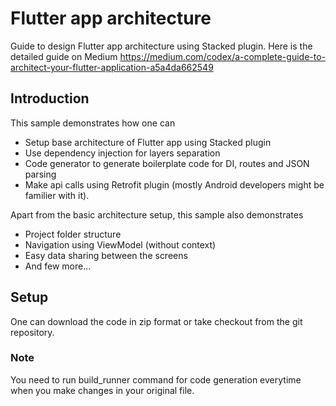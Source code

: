 # Flutter app architecture

Guide to design Flutter app architecture using Stacked plugin.
Here is the detailed guide on Medium
https://medium.com/codex/a-complete-guide-to-architect-your-flutter-application-a5a4da662549

## Introduction

This sample demonstrates how one can

- Setup base architecture of Flutter app using Stacked plugin
- Use dependency injection for layers separation
- Code generator to generate boilerplate code for DI, routes and JSON parsing
- Make api calls using Retrofit plugin (mostly Android developers might be familier with it).

Apart from the basic architecture setup, this sample also demonstrates

- Project folder structure
- Navigation using ViewModel (without context)
- Easy data sharing between the screens
- And few more...

## Setup

One can download the code in zip format or take checkout from the git repository.

### Note
You need to run build_runner command for code generation everytime when you make changes in your original file.
